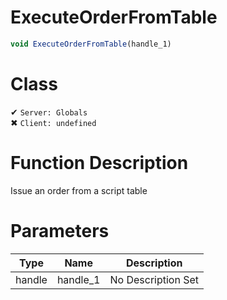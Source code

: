 # ExecuteOrderFromTable
```js
void ExecuteOrderFromTable(handle_1)
```
# Class
✔ `Server: Globals`  
✖ `Client: undefined`  

# Function Description
Issue an order from a script table
# Parameters
Type|Name|Description
--|--|--
handle|handle_1|No Description Set
